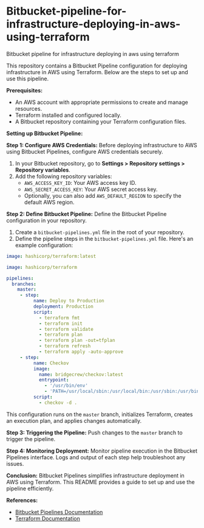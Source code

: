 # Bitbucket-pipeline-for-infrastructure-deploying-in-aws-using-terraform
Bitbucket pipeline for infrastructure deploying in aws using terraform

This repository contains a Bitbucket Pipeline configuration for deploying infrastructure in AWS using Terraform. Below are the steps to set up and use this pipeline.

**Prerequisites:**
- An AWS account with appropriate permissions to create and manage resources.
- Terraform installed and configured locally.
- A Bitbucket repository containing your Terraform configuration files.

**Setting up Bitbucket Pipeline:**

**Step 1: Configure AWS Credentials:**
Before deploying infrastructure to AWS using Bitbucket Pipelines, configure AWS credentials securely.

1. In your Bitbucket repository, go to **Settings > Repository settings > Repository variables**.
2. Add the following repository variables:
   - `AWS_ACCESS_KEY_ID`: Your AWS access key ID.
   - `AWS_SECRET_ACCESS_KEY`: Your AWS secret access key.
   - Optionally, you can also add `AWS_DEFAULT_REGION` to specify the default AWS region.

**Step 2: Define Bitbucket Pipeline:**
Define the Bitbucket Pipeline configuration in your repository.

1. Create a `bitbucket-pipelines.yml` file in the root of your repository.
2. Define the pipeline steps in the `bitbucket-pipelines.yml` file. Here's an example configuration:

```yaml
image: hashicorp/terraform:latest

image: hashicorp/terraform

pipelines:
  branches:
    master:
     - step:
          name: Deploy to Production
          deployment: Production
          script:
            - terraform fmt
            - terraform init
            - terraform validate
            - terraform plan
            - terraform plan -out=tfplan
            - terraform refresh
            - terraform apply -auto-approve
     - step:
          name: Checkov
          image:
            name: bridgecrew/checkov:latest
            entrypoint:
              - '/usr/bin/env'
              - 'PATH=/usr/local/sbin:/usr/local/bin:/usr/sbin:/usr/bin:/sbin:/bin'
          script:
            - checkov -d .

```

This configuration runs on the `master` branch, initializes Terraform, creates an execution plan, and applies changes automatically.

**Step 3: Triggering the Pipeline:**
Push changes to the `master` branch to trigger the pipeline.

**Step 4: Monitoring Deployment:**
Monitor pipeline execution in the Bitbucket Pipelines interface. Logs and output of each step help troubleshoot any issues.

**Conclusion:**
Bitbucket Pipelines simplifies infrastructure deployment in AWS using Terraform. This README provides a guide to set up and use the pipeline efficiently.

**References:**
- [Bitbucket Pipelines Documentation](https://support.atlassian.com/bitbucket-cloud/docs/get-started-with-bitbucket-pipelines/)
- [Terraform Documentation](https://learn.hashicorp.com/tutorials/terraform/install-cli)
